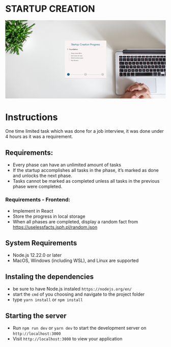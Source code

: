 # STARTUP CREATION

![Project Screenshot](Startup.png)

# Instructions

One time limited task which was done for a job interview, it was done under 4 hours as it was a requirement.

## Requirements:

- Every phase can have an unlimited amount of tasks
- If the startup accomplishes all tasks in the phase, it’s marked as done and
  unlocks the next phase.
- Tasks cannot be marked as completed unless all tasks in the previous phase
  were completed.

### Requirements - Frontend:

- Implement in React
- Store the progress in local storage
- When all phases are completed, display a random fact from
  https://uselessfacts.jsph.pl/random.json

## System Requirements

- Node.js 12.22.0 or later
- MacOS, Windows (including WSL), and Linux are supported

## Instaling the dependencies

- be sure to have Node.js instaled `https://nodejs.org/en/`
- start the `cmd` of you choosing and navigate to the project folder
- type `yarn install` or `npm install`

## Starting the server

- Run `npm run dev` or `yarn dev` to start the development server on `http://localhost:3000`
- Visit `http://localhost:3000` to view your application
